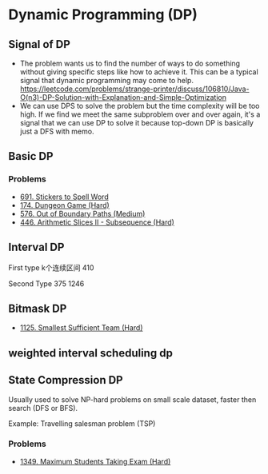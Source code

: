 # Dynamic Programming (DP)

## Signal of DP

* The problem wants us to find the number of ways to do something without giving specific steps like how to achieve it. This can be a typical signal that dynamic programming may come to help. https://leetcode.com/problems/strange-printer/discuss/106810/Java-O(n3)-DP-Solution-with-Explanation-and-Simple-Optimization
* We can use DPS to solve the problem but the time complexity will be too high. If we find we meet the same subproblem over and over again, it's a signal that we can use DP to solve it because top-down DP is basically just a DFS with memo.

## Basic DP

### Problems

* [691. Stickers to Spell Word](https://leetcode.com/problems/stickers-to-spell-word/)
* [174. Dungeon Game (Hard)](https://leetcode.com/problems/dungeon-game/)
* [576. Out of Boundary Paths (Medium)](https://leetcode.com/problems/out-of-boundary-paths/)
* [446. Arithmetic Slices II - Subsequence (Hard)](https://leetcode.com/problems/arithmetic-slices-ii-subsequence/)

## Interval DP

First type
k个连续区间
410

Second Type
375
1246

## Bitmask DP

* [1125. Smallest Sufficient Team (Hard)](https://leetcode.com/problems/smallest-sufficient-team/)


## weighted interval scheduling dp

## State Compression DP

Usually used to solve NP-hard problems on small scale dataset, faster then search (DFS or BFS).

Example: Travelling salesman problem (TSP)

### Problems

* [1349. Maximum Students Taking Exam (Hard)](https://leetcode.com/problems/maximum-students-taking-exam/)